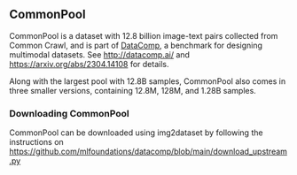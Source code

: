## CommonPool

CommonPool is a dataset with 12.8 billion image-text pairs collected from Common Crawl, and is part of [DataComp](https://github.com/mlfoundations/datacomp), a benchmark for designing multimodal datasets.
See http://datacomp.ai/ and https://arxiv.org/abs/2304.14108 for details. 

Along with the largest pool with 12.8B samples, CommonPool also comes in three smaller versions, containing 12.8M, 128M, and 1.28B samples.


### Downloading CommonPool

CommonPool can be downloaded using img2dataset by following the instructions on https://github.com/mlfoundations/datacomp/blob/main/download_upstream.py